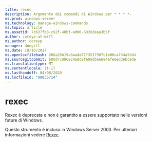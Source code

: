 ```yaml
---
title: rexec
description: Argomento dei comandi di Windows per * * * *-
ms.prod: windows-server
ms.technology: manage-windows-commands
ms.topic: article
ms.assetid: 7c637fb3-c92f-40bf-ad06-6330daaa3b5f
author: coreyp-at-msft
ms.author: coreyp
manager: dongill
ms.date: 10/16/2017
ms.openlocfilehash: 260a20b19a3aada77f3917907c1e00ca734a5dd4
ms.sourcegitcommit: b00d7c8968c4adc8f699dbee694afe6ed36bc9de
ms.translationtype: MT
ms.contentlocale: it-IT
ms.lasthandoff: 04/08/2020
ms.locfileid: "80835714"
---
```

# <a name="rexec"></a>rexec



Rexec è deprecata e non è garantito a essere supportato nelle versioni future di Windows.

Questo strumento è incluso in Windows Server 2003. Per ulteriori informazioni vedere [Rexec](https://technet.microsoft.com/library/cc755410(v=ws.10).aspx).